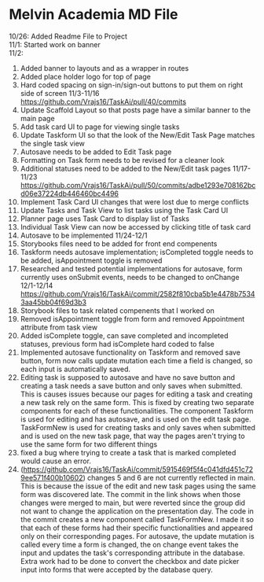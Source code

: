 # Melvin Academia MD File

 10/26: Added Readme File to Project <br>
 11/1: Started work on banner <br>
 11/2: <br>
 1. Added banner to layouts and as a wrapper in routes
 2. Added place holder logo for top of page
 3. Hard coded spacing on sign-in/sign-out buttons to put them on right side of screen
 11/3-11/16 <br>https://github.com/Vrajs16/TaskAi/pull/40/commits<br>
 1. Update Scaffold Layout so that posts page have a similar banner to the main page
 2. Add task card UI to page for viewing single tasks
 3. Update Taskform UI so that the look of the New/Edit Task Page matches the single task view
 4. Autosave needs to be added to Edit Task page
 5. Formatting on Task form needs to be revised for a cleaner look
 6. Additional statuses need to be added to the New/Edit task pages
 11/17-11/23 <br> https://github.com/Vrajs16/TaskAi/pull/50/commits/adbe1293e708162bcd06e37224db446460bc4496 <br>
 1. Implement Task Card UI changes that were lost due to merge conflicts
 2. Update Tasks and Task View to list tasks using the Task Card UI
 3. Planner page uses Task Card to display list of Tasks
 4. Individual Task View can now be accessed by clicking title of task card
 5. Autosave to be implemented
 11/24-12/1 <br>
 1. Storybooks files need to be added for front end compenents
 2. Taskform needs autosave implementation; isCompleted toggle needs to be added, isAppointment toggle is removed
 3. Researched and tested potential implementations for autosave, form currently uses onSubmit events, needs to be changed to onChange
 12/1-12/14 <br> https://github.com/Vrajs16/TaskAi/commit/2582f810cba5b1e4478b75343aa45bb04f69d3b3 <br>
 1. Storybook files to task related compenents that I worked on
 2. Removed isAppointment toggle from form and removed Appointment attribute from task view
 3. Added isComplete toggle, can save completed and incompleted statuses, previous form had isComplete hard coded to false
 4. Implemented autosave functionality on Taskform and removed save button, form now calls update mutation each time a field is changed, so each input is automatically saved.
 5. Editing task is supposed to autosave and have no save button and creating a task needs a save button and only saves when submitted. This is causes issues because our pages for editing a task and creating a new task rely on the same form. This is fixed by creating two separate components for each of these functionalities. The component Taskform is used for editing and has autosave, and is used on the edit task page.  TaskFormNew is used for creating tasks and only saves when submitted and is used on the new task page, that way the pages aren't trying to use the same form for two different things
 6. fixed a bug where trying to create a task that is marked completed would cause an error.
 7. (https://github.com/Vrajs16/TaskAi/commit/5915469f5f4c041dfd451c729ee571f400b10602) changes 5 and 6 are not currently reflected in main. This is because the issue of the edit and new task pages using the same form was discovered late. The commit in the link shows when those changes were merged to main, but were reverted since the group did not want to change the application on the presentation day. The code in the commit creates a new component called TaskFormNew. I made it so that each of these forms had their specific functionalities and appeared only on their corresponding pages. For autosave, the update mutation is called every time a form is changed, the on change event takes the input and updates the task's corresponding attribute in the database. Extra work had to be done to convert the checkbox and date picker input into forms that were accepted by the database query.
